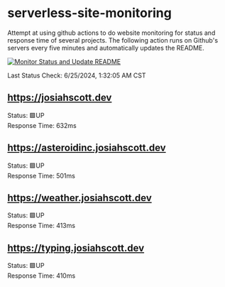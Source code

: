 # serverless-site-monitoring
Attempt at using github actions to do website monitoring for status and response time of several projects. The following action runs on Github's servers every five minutes and automatically updates the README.  

[![Monitor Status and Update README](https://github.com/JosiahSco/serverless-site-monitoring/actions/workflows/monitor.yaml/badge.svg)](https://github.com/JosiahSco/serverless-site-monitoring/actions/workflows/monitor.yaml)

Last Status Check: 6/25/2024, 1:32:05 AM CST

## https://josiahscott.dev
Status: 🟩UP  
Response Time: 632ms

## https://asteroidinc.josiahscott.dev
Status: 🟩UP  
Response Time: 501ms

## https://weather.josiahscott.dev
Status: 🟩UP  
Response Time: 413ms

## https://typing.josiahscott.dev
Status: 🟩UP  
Response Time: 410ms

